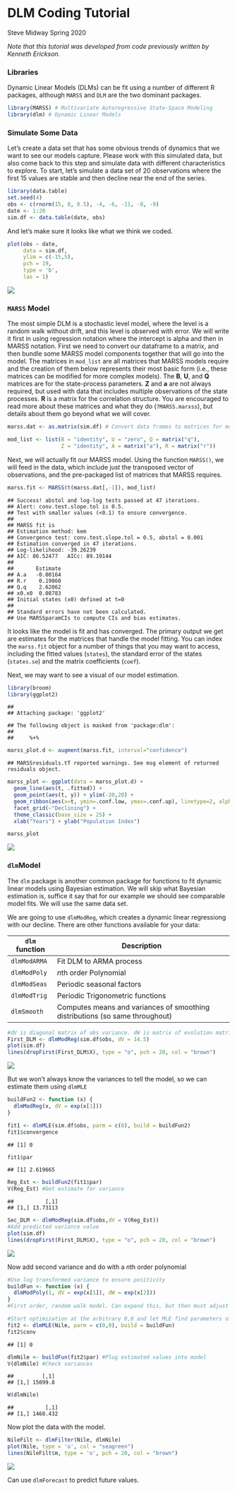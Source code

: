 DLM Coding Tutorial
================
Steve Midway
Spring 2020

*Note that this tutorial was developed from code previously written by
Kenneth Erickson.*

### Libraries

Dynamic Linear Models (DLMs) can be fit using a number of different R
packages, although `MARSS` and `DLM` are the two dominant packages.

``` r
library(MARSS) # Multivariate Autoregressive State-Space Modeling
library(dlm) # Dynamic Linear Models
```

### Simulate Some Data

Let’s create a data set that has some obvious trends of dynamics that we
want to see our models capture. Please work with this simulated data,
but also come back to this step and simulate data with different
characteristics to explore. To start, let’s simulate a data set of 20
observations where the first 15 values are stable and then decline near
the end of the series.

``` r
library(data.table)
set.seed(4)
obs <- c(rnorm(15, 0, 0.5), -4, -6, -11, -8, -9)
date <- 1:20
sim.df <- data.table(date, obs)
```

And let’s make sure it looks like what we think we coded.

``` r
plot(obs ~ date, 
     data = sim.df,
     ylim = c(-15,5),
     pch = 19,
     type = 'b',
     las = 1)
```

![](DLM_Coding_files/figure-gfm/unnamed-chunk-3-1.png)<!-- -->

### `MARSS` Model

The most simple DLM is a stochastic level model, where the level is a
random walk without drift, and this level is observed with error. We
will write it first in using regression notation where the intercept is
alpha and then in MARSS notation. First we need to convert our dataframe
to a matrix, and then bundle some MARSS model components together that
will go into the model. The matrices in `mod_list` are all matrices that
MARSS models require and the creation of them below represents their
most basic form (i.e., these matrices can be modified for more complex
models). The **B**, **U**, and **Q** matrices are for the state-process
parameters. **Z** and **a** are not always required, but used with data
that includes multiple observations of the state processes. **R** is a
matrix for the correlation structure. You are encouraged to read more
about these matrices and what they do (`?MARSS.marxss`), but details
about them go beyond what we will
cover.

``` r
marss.dat <- as.matrix(sim.df) # Convert data frames to matrices for model

mod_list <- list(B = "identity", U = "zero", Q = matrix("q"),
                 Z = "identity", A = matrix("a"), R = matrix("r"))
```

Next, we will actually fit our MARSS model. Using the function
`MARSS()`, we will feed in the data, which include just the transposed
vector of observations, and the pre-packaged list of matrices that MARSS
requires.

``` r
marss.fit <- MARSS(t(marss.dat[,-1]), mod_list)
```

    ## Success! abstol and log-log tests passed at 47 iterations.
    ## Alert: conv.test.slope.tol is 0.5.
    ## Test with smaller values (<0.1) to ensure convergence.
    ## 
    ## MARSS fit is
    ## Estimation method: kem 
    ## Convergence test: conv.test.slope.tol = 0.5, abstol = 0.001
    ## Estimation converged in 47 iterations. 
    ## Log-likelihood: -39.26239 
    ## AIC: 86.52477   AICc: 89.19144   
    ##  
    ##       Estimate
    ## A.a   -0.00164
    ## R.r    0.19860
    ## Q.q    2.62062
    ## x0.x0  0.08783
    ## Initial states (x0) defined at t=0
    ## 
    ## Standard errors have not been calculated. 
    ## Use MARSSparamCIs to compute CIs and bias estimates.

It looks like the model is fit and has converged. The primary output we
get are estimates for the matrices that handle the model fitting. You
can index the `marss.fit` object for a number of things that you may
want to access, including the fitted values (`states`), the standard
error of the states (`states.se`) and the matrix coefficients (`coef`).

Next, we may want to see a visual of our model estimation.

``` r
library(broom)
library(ggplot2)
```

    ## 
    ## Attaching package: 'ggplot2'

    ## The following object is masked from 'package:dlm':
    ## 
    ##     %+%

``` r
marss_plot.d <- augment(marss.fit, interval="confidence")
```

    ## MARSSresiduals.tT reported warnings. See msg element of returned residuals object.

``` r
marss_plot <- ggplot(data = marss_plot.d) +
  geom_line(aes(t, .fitted)) +
  geom_point(aes(t, y)) + ylim(-20,20) +
  geom_ribbon(aes(x=t, ymin=.conf.low, ymax=.conf.up), linetype=2, alpha=0.3) +
  facet_grid(~"Declining") + 
  theme_classic(base_size = 25) +
  xlab("Years") + ylab("Population Index")

marss_plot
```

![](DLM_Coding_files/figure-gfm/unnamed-chunk-6-1.png)<!-- -->

### `dlm`Model

The `dlm` package is another common package for functions to fit dynamic
linear models using Bayesian estimation. We will skip what Bayesian
estimation is, suffice it say that for our example we should see
comparable model fits. We will use the same data set.

We are going to use `dlmModReg`, which creates a dynamic linear
regressiong with our decline. There are other functions available for
your
data:

| `dlm` function | Description                                                                  |
| -------------- | ---------------------------------------------------------------------------- |
| `dlmModARMA`   | Fit DLM to ARMA process                                                      |
| `dlmModPoly`   | *n*th order Polynomial                                                       |
| `dlmModSeas`   | Periodic seasonal factors                                                    |
| `dlmModTrig`   | Periodic Trigonometric functions                                             |
| `dlmSmooth`    | Computes means and variances of smoothing distributions (so same throughout) |

``` r
#dV is diagonal matrix of obs variance. dW is matrix of evolution matrix
First_DLM <- dlmModReg(sim.df$obs, dV = 14.5)
plot(sim.df)
lines(dropFirst(First_DLM$X), type = "o", pch = 20, col = "brown")
```

![](DLM_Coding_files/figure-gfm/unnamed-chunk-7-1.png)<!-- -->

But we won’t always know the variances to tell the model, so we can
estimate them using `dlmMLE`

``` r
buildFun2 <- function (x) {
  dlmModReg(x, dV = exp(x[1]))
}

fit1 <- dlmMLE(sim.df$obs, parm = c(0), build = buildFun2)
fit1$convergence
```

    ## [1] 0

``` r
fit1$par
```

    ## [1] 2.619665

``` r
Reg_Est <- buildFun2(fit1$par)
V(Reg_Est) #Get estimate for variance
```

    ##          [,1]
    ## [1,] 13.73113

``` r
Sec_DLM <- dlmModReg(sim.df$obs,dV = V(Reg_Est)) 
#Add predicted variance value
plot(sim.df)
lines(dropFirst(First_DLM$X), type = "o", pch = 20, col = "brown")
```

![](DLM_Coding_files/figure-gfm/unnamed-chunk-8-1.png)<!-- -->

Now add second variance and do with a *n*th order polynomial

``` r
#Use log transformed variance to ensure positivity
buildFun <- function (x) {
  dlmModPoly(1, dV = exp(x[1]), dW = exp(x[2]))
}
#First order, random walk model. Can expand this, but then must adjust dV and dW matrices as well. Default is 2 for a linear model

#Start optimization at the arbitrary 0,0 and let MLE find parameters of interest
fit2 <- dlmMLE(Nile, parm = c(0,0), build = buildFun)
fit2$conv
```

    ## [1] 0

``` r
dlmNile <- buildFun(fit2$par) #Plug estimated values into model
V(dlmNile) #Check variances
```

    ##         [,1]
    ## [1,] 15099.8

``` r
W(dlmNile)
```

    ##          [,1]
    ## [1,] 1468.432

Now plot the data with the model.

``` r
NileFilt <- dlmFilter(Nile, dlmNile)
plot(Nile, type = 'o', col = "seagreen")
lines(NileFilt$m, type = 'o', pch = 20, col = "brown")
```

![](DLM_Coding_files/figure-gfm/unnamed-chunk-10-1.png)<!-- -->

Can use `dlmForecast` to predict future values.
